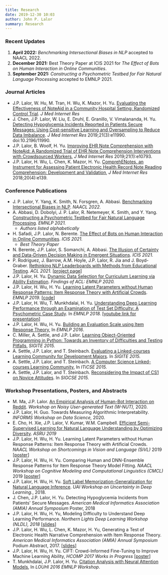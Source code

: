 ```yaml
---
title: Research
date: 2019-12-30 10:03
author: John P. Lalor
summary: Research
---
```


### Recent Updates

1. **April 2022:** *Benchmarking Intersectional Biases in NLP* accepted to NAACL 2022.
1. **December 2021:** Best Theory Paper at ICIS 2021 for *The Effect of Bots on Human Interaction in Online Communities*.
1. **September 2021:** *Constructing a Psychometric Testbed for Fair Natural Language Processing* accepted to EMNLP 2021.


### Journal Articles

- J.P. Lalor, W. Hu, M. Tran, H. Wu, K. Mazor, H. Yu. [Evaluating the Effectiveness of NoteAid in a Community Hospital Setting: Randomized Control Trial][jmir2020]. *J Med Internet Res* 
- J. Chen, J.P. Lalor, W. Liu, E. Druhl, E. Granillo, V. Vimalananda, H. Yu. [Detecting Hypoglycemia Incidents Reported in Patients Secure Messages: Using Cost-sensitive Learning and Oversampling to Reduce Data Imbalance][jmir hypo 2019]. *J Med Internet Res* 2019;21(3):e11990. doi:10.2196/11990. 
- J.P. Lalor, B. Woolf, H. Yu. [Improving EHR Note Comprehension with NoteAid: A Randomized Trial of EHR Note Comprehension Interventions with Crowdsourced Workers][jmir2019], *J Med Internet Res* 2019;21(1):e10793.
- J.P. Lalor, H. Wu, L. Chen, K. Mazor, H. Yu. [ComprehENotes, an Instrument for Assessing Patient Electronic Health Record Note Reading Comprehension: Development and Validation][jmir2018], *J Med Internet Res* 2018;20(4):e139.


### Conference Publications

- J. P. Lalor, Y. Yang, K. Smith, N. Forsgren, A. Abbasi. [Benchmarking Intersectional Biases in NLP][naacl2022]. *NAACL 2022.*
- A. Abbasi, D. Dobolyi, J. P. Lalor, R. Netemeyer, K. Smith, and Y. Yang. [Constructing a Psychometric Testbed for Fair Natural Language Processing][emnlp2021]. *EMNLP 2021.* 
    - *Authors listed alphabetically*
- H. Safadi, J.P. Lalor, N. Berente. [The Effect of Bots on Human Interaction in Online Communities][icis2021bots]. *ICIS 2021.*
    - *Best Theory Paper*
- N. Berente, J.P. Lalor, S. Somanchi, A. Abbasi. [The Illusion of Certainty and Data-Driven Decision Making in Emergent Situations][icis2021bernoulli]. *ICIS 2021.*
- P. Rodriguez, J. Barrow, A.M. Hoyle, J.P. Lalor, R. Jia and J. Boyd-Graber. [Rethinking NLP Leaderboards with Methods from Educational Testing][acl2021]. *ACL 2021.* [[project page][acl2021-pedro]]
- J.P. Lalor, H. Yu. [Dynamic Data Selection for Curriculum Learning via Ability Estimation][emnlp2020]. *Findings of ACL: EMNLP 2020.* 
- J.P. Lalor, H. Wu, H. Yu. [Learning Latent Parameters without Human Response Patterns: Item Response Theory with Artificial Crowds][emnlp2019]. *EMNLP 2019.* [[code][emnlp2019-github]]
- J.P. Lalor, H. Wu, T. Munkhdalai, H. Yu. [Understanding Deep Learning Performance through an Examination of Test Set Difficulty: A Psychometric Case Study][emnlp2018]. In *EMNLP 2018.* [[youtube link for presentation][emnlp2018-youtube]]
- J.P. Lalor, H. Wu, H. Yu. [Building an Evaluation Scale using Item Response Theory][emnlp2016], In *EMNLP 2016*.
- C. Miller, A. Settle, and J.P. Lalor. [Learning Object-Oriented Programming in Python: Towards an Inventory of Difficulties and Testing Pitfalls][miller2015sigite], *SIGITE 2015.*
- A. Settle, J.P. Lalor, and T. Steinbach. [Evaluating a Linked-courses Learning Community for Development Majors][settle2015sigite]. In *SIGITE 2015.*
- A. Settle, J.P. Lalor, and T. Steinbach. [A Computer Science Linked-courses Learning Community][iticse2015], In *ITiCSE 2015.* 
- A. Settle, J.P. Lalor, and T. Steinbach. [Reconsidering the Impact of CS1 on Novice Attitudes][sigcse2015]. In *SIGCSE 2015.*


### Workshop Presentations, Posters, and Abstracts

- M. Ma, J.P. Lalor. [An Empirical Analysis of Human-Bot Interaction on Reddit][wnut2020]. *Workshop on Noisy User-generated Text (W-NUT),* 2020. 
- J.P. Lalor, H. Guo. Towards Measuring Algorithmic Interpretability. *INFORMS Workshop on Data Science,* 2020.
- E. Cho, H. Xie, J.P. Lalor, V. Kumar, W.M. Campbell. [Efficient Semi-Supervised Learning for Natural Language Understanding by Optimizing Diversity][amzn-paper]. *ASRU 2019* 
- J.P. Lalor, H. Wu, H. Yu. Learning Latent Parameters without Human Response Patterns: Item Response Theory with Artificial Crowds. *NAACL Workshop on Shortcomings in Vision and Language (SiVL)* 2019 [[poster][sivl-poster]]
- J.P. Lalor, H. Wu, H. Yu. Comparing Human and DNN-Ensemble Response Patterns for Item Response Theory Model Fitting. *NAACL Workshop on Cognitive Modeling and Computational Linguistics (CMCL)* 2019 [[poster][cmcl-poster]] 
- J.P. Lalor, H. Wu, H. Yu. [Soft Label Memorization-Generalization for Natural Language Inference][slmg-arxiv]. *UAI Workshop on Uncertainty in Deep Learning.*, 2018. 
- J. Chen, J.P. Lalor, H. Yu. Detecting Hypoglycemia Incidents from Patients' Secure Messages. *American Medical Informatics Association (AMIA) Annual Symposium* Poster, 2018
- J.P. Lalor, H. Wu, H. Yu, Modeling Difficulty to Understand Deep Learning Performance. *Northern Lights Deep Learning Workshop (NLDL), 2018* [[slides][nldl2018]]
- J.P. Lalor, H. Wu, L. Chen, K. Mazor, H. Yu, Generating a Test of Electronic Health Narrative Comprehension with Item Response Theory. *American Medical Informatics Association (AMIA) Annual Symposium* Podium Abstract, 2017. [[slides][amia2017-slides]]
- J.P. Lalor, H. Wu, H. Yu. CIFT: Crowd-Informed Fine-Tuning to Improve Machine Learning Ability, *HCOMP 2017 Works in Progress* [[poster][hcomp2017]]
- T. Munkhdalai, J.P. Lalor, H. Yu. [Citation Analysis with Neural Attention Models][louhi2016], In *LOUHI 2016 EMNLP Workshop*. 

[icis2021bernoulli]:https://aisel.aisnet.org/icis2021/gen_topics/gen_topics/10/
[icis2021bots]:https://aisel.aisnet.org/icis2021/ai_business/ai_business/1/
[naacl2022]:https://aclanthology.org/2022.naacl-main.263/
[emnlp2021]:https://aclanthology.org/2021.emnlp-main.304/
[acl2021-pedro]: https://irt.pedro.ai
[acl2021]: https://aclanthology.org/2021.acl-long.346/
[amzn-paper]:https://arxiv.org/abs/1910.04196
[jmir2020]:https://www.jmir.org/2021/5/e26354
[amia2018]: ./amia18
[comprehenotes-page]:./ehr
[irt-page]:./irt
[wnut2020]:https://www.aclweb.org/anthology/2020.wnut-1.14/
[emnlp2020]:https://www.aclweb.org/anthology/2020.findings-emnlp.48/
[emnlp2019]:https://www.aclweb.org/anthology/D19-1434/ 
[emnlp2019-github]:https://github.com/jplalor/py-irt
[slmg-arxiv]:https://arxiv.org/abs/1702.08563
[sivl-poster]:/pdf/sivl19_irt.pdf
[cmcl-poster]:/pdf/cmcl19_irt.pdf
[jmir hypo 2019]:https://www.jmir.org/2019/3/e11990/
[jmir2019]:https://www.jmir.org/2019/1/e10793/ 
[jmir2018]:https://www.jmir.org/2018/4/e139/
[nldl2018]:/pdf/lalor_nldl.pdf
[emnlp2018]:https://www.aclweb.org/anthology/D18-1500/ 
[emnlp2018-youtube]:https://www.youtube.com/watch?v=4FZYB-YvV7k
[hcomp2017]:/pdf/cift_hcomp2017.pdf
[amia2017-slides]:/pdf/amia_ehr_2017.pdf
[emnlp2016]:https://www.aclweb.org/anthology/D16-1062/
[louhi2016]:http://www.aclweb.org/anthology/W/W16/W16-6109
[miller2015sigite]:http://dl.acm.org/citation.cfm?id=2808017
[settle2015sigite]:http://dl.acm.org/citation.cfm?id=2808031
[iticse2015]:http://dl.acm.org/citation.cfm?id=2729094.2742621
[sigcse2015]:http://dl.acm.org/citation.cfm?id=2677235


